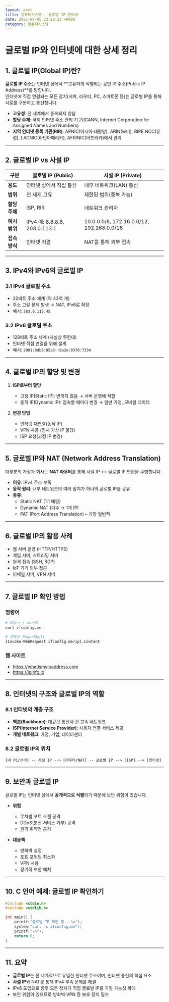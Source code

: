 ```yaml
---
layout: post
title: 컴퓨터시스템 - 글로벌 IP 인터넷
date: 2025-09-05 23:20:23 +0900
category: 컴퓨터시스템
---
```

# 글로벌 IP와 인터넷에 대한 상세 정리

## 1. 글로벌 IP(Global IP)란?
**글로벌 IP 주소**는 인터넷 상에서 **고유하게 식별되는 공인 IP 주소(Public IP Address)**를 말합니다.  
인터넷에 직접 연결되는 모든 장치(서버, 라우터, PC, 스마트폰 등)는 글로벌 IP를 통해 서로를 구분하고 통신합니다.

- **고유성**: 전 세계에서 중복되지 않음
- **할당 주체**: 국제 인터넷 주소 관리 기구(ICANN, Internet Corporation for Assigned Names and Numbers)
- **지역 인터넷 등록 기관(RIR)**: APNIC(아시아·태평양), ARIN(북미), RIPE NCC(유럽), LACNIC(라틴아메리카), AFRINIC(아프리카)에서 관리

---

## 2. 글로벌 IP vs 사설 IP

| 구분 | 글로벌 IP (Public) | 사설 IP (Private) |
|------|--------------------|-------------------|
| **용도** | 인터넷 상에서 직접 통신 | 내부 네트워크(LAN) 통신 |
| **범위** | 전 세계 고유 | 제한된 범위(중복 가능) |
| **할당 주체** | ISP, RIR | 네트워크 관리자 |
| **예시 범위** | IPv4 예: 8.8.8.8, 203.0.113.1 | 10.0.0.0/8, 172.16.0.0/12, 192.168.0.0/16 |
| **접속 방식** | 인터넷 직결 | NAT를 통해 외부 접속 |

---

## 3. IPv4와 IPv6의 글로벌 IP

### 3.1 IPv4 글로벌 주소
- 32비트 주소 체계 (약 43억 개)
- 주소 고갈 문제 발생 → NAT, IPv6로 확장
- 예시: `203.0.113.45`

### 3.2 IPv6 글로벌 주소
- 128비트 주소 체계 (사실상 무한대)
- 인터넷 직접 연결을 위해 설계
- 예시: `2001:0db8:85a3::8a2e:0370:7334`

---

## 4. 글로벌 IP의 할당 및 변경
1. **ISP로부터 할당**  
   - 고정 IP(Static IP): 변하지 않음 → 서버 운영에 적합
   - 동적 IP(Dynamic IP): 접속할 때마다 변경 → 일반 가정, 모바일 데이터

2. **변경 방법**  
   - 인터넷 재연결(동적 IP)
   - VPN 사용 (임시 가상 IP 할당)
   - ISP 요청(고정 IP 변경)

---

## 5. 글로벌 IP와 NAT (Network Address Translation)
대부분의 가정과 회사는 **NAT 라우터**를 통해 사설 IP ↔ 글로벌 IP 변환을 수행합니다.

- **이유**: IPv4 주소 부족
- **동작 원리**: 내부 네트워크의 여러 장치가 하나의 글로벌 IP를 공유
- **종류**:
  - Static NAT (1:1 매핑)
  - Dynamic NAT (다수 → 1개 IP)
  - PAT (Port Address Translation) – 가장 일반적

---

## 6. 글로벌 IP의 활용 사례
- 웹 서버 운영 (HTTP/HTTPS)
- 게임 서버, 스트리밍 서버
- 원격 접속 (SSH, RDP)
- IoT 기기 외부 접근
- 이메일 서버, VPN 서버

---

## 7. 글로벌 IP 확인 방법

### 명령어
```bash
# 리눅스 / macOS
curl ifconfig.me

# 윈도우 PowerShell
(Invoke-WebRequest ifconfig.me/ip).Content
```

### 웹 사이트
- https://whatismyipaddress.com
- https://ipinfo.io

---

## 8. 인터넷의 구조와 글로벌 IP의 역할

### 8.1 인터넷의 계층 구조
- **백본(Backbone)**: 대규모 통신사 간 고속 네트워크
- **ISP(Internet Service Provider)**: 사용자 연결 서비스 제공
- **개별 네트워크**: 가정, 기업, 데이터센터

### 8.2 글로벌 IP의 위치
```
[내 PC/서버] -- 사설 IP --> [라우터/NAT] -- 글로벌 IP --> [ISP] --> [인터넷]
```

---

## 9. 보안과 글로벌 IP
글로벌 IP는 인터넷 상에서 **공개적으로 식별**되기 때문에 보안 위험이 있습니다.

- **위험**
  - 무차별 포트 스캔 공격
  - DDoS(분산 서비스 거부) 공격
  - 원격 취약점 공격

- **대응책**
  - 방화벽 설정
  - 포트 포워딩 최소화
  - VPN 사용
  - 정기적 보안 패치

---

## 10. C 언어 예제: 글로벌 IP 확인하기
```c
#include <stdio.h>
#include <stdlib.h>

int main() {
    printf("글로벌 IP 확인 중...\n");
    system("curl -s ifconfig.me");
    printf("\n");
    return 0;
}
```

---

## 11. 요약
- **글로벌 IP**는 전 세계적으로 유일한 인터넷 주소이며, 인터넷 통신의 핵심 요소
- **사설 IP**와 NAT를 통해 IPv4 부족 문제를 해결
- IPv6 도입으로 향후 모든 장치가 직접 글로벌 IP를 가질 가능성 확대
- 보안 위험이 있으므로 방화벽·VPN 등 보호 장치 필수